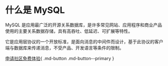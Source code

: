 # 什么是 MySQL

MySQL 是应用最广泛的开源关系数据库，是许多常见网站、应用程序和商业产品使用的主要关系数据存储，具有高吞吐、低延迟、可扩展等特性。

它是应用层协议的一个开放标准，是面向消息的中间件而设计，基于此协议的客户端与数据库来传递消息，不受产品、开发语言等条件的限制。

[申请社区免费体验](../../../dce/license0.md){ .md-button .md-button--primary }
